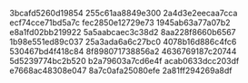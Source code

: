 3bcafd5260d19854
255c61aa8849e300
2a4d3e2eecaa7cca
ecf74cce71bd5a7c
fec2850e12729e73
1945ab63a77a07b2
e8a1fd02bb219922
5a5aabcaec3c38d2
8aa228f8660b6567
1b98e551ed89c037
25a3ada6a6c27bc0
4078b16d886c4fc6
530467bd4f418c84
8f898071738856a2
4636769187c20744
5d5239774bc2b520
b2a79603a7cd6e4f
acab0633dcc203df
e7668ac48308e047
8a7c0afa25080efe
2a81ff294269a8df
